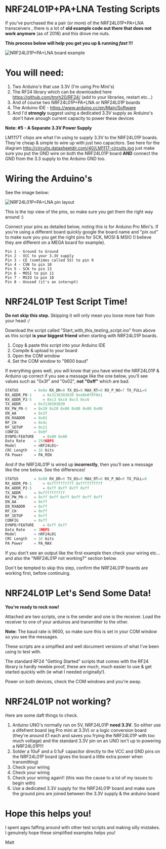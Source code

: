 # NRF24L01P+PA+LNA Testing Scripts

If you've purchased the a pair (or more) of the NRF24L01P+PA+LNA transceivers , there is a lot of **old example code out there that does not work anymore** (as of 2016) and this drove me nuts.

**This process below will help you get you up & running *fast* !!!**

![NRF24L01P+PA+LNA board example](http://www.elecfreaks.com/wiki/images/1/1d/N24l01_figure20.jpg)

# You will need:

1. Two Arduino's that use 3.3V (I'm using Pro Mini's)
2. The RF24 library which can be downloaded here https://github.com/tmrh20/RF24/ (add to your libraries, restart etc...)
3. And of course two NRF24L01P+PA+LNA or NRF24L01P boards
4. The Arduino IDE - https://www.arduino.cc/en/Main/Software
5. And I'd **strongly** suggest using a dedicated 3.3V supply as Arduino's don't have anough current capacity to power these devices

**Note: #5 - A Separate 3.3V Power Supply**

LM1117T chips are what I'm using to supply 3.3V to the NRF24L01P boards. They're cheap & simple to wire up with just two capacitors. See here for the diagram http://circuits.datasheetdir.com/40/LM1117-circuits.jpg just make sure you put the GND wire on both the NRF24L01P board  **AND** connect the GND from the 3.3 supply to the Arduino GND too.

# Wiring the Arduino's

See the image below:

![NRF24L01P+PA+LNA pin layout](https://arduino-info.wikispaces.com/file/view/24L01Pinout-800.jpg/243330999/24L01Pinout-800.jpg)

This is the top view of the pins, so make sure you get them the right way around :)

Connect your pins as detailed below, noting this is for Arduino Pro Mini's. If you're using a different board quickly google the board name and "pin out" to make sure you you get the right pins for SCK, MOSI & MSIO (I believe they are different on a MEGA board for example).

```
Pin 1 - Ground to Ground
Pin 2 - VCC to your 3.3V supply
Pin 3 - CE (somtimes called SS) to pin 9
Pin 4 - CSN to pin 10
Pin 5 - SCK to pin 13
Pin 6 - MOSI to pin 11
Pin 7 - MSIO to pin 10
Pin 8 - Unused (it's an interupt)
```

# NRF24L01P Test Script Time!

**Do not skip this step.**  Skipping it will only mean you loose more hair from your head :/

Download the script called "Start_with_this_testing_script.ino" from above as this script **is your biggest friend** when starting with NRF24L01P boards.

1. Copy & paste this script into your Arduino IDE
2. Compile & upload to your board
3. Open the COM window
4. Set the COM window to "9600 baud"
 
If everything goes well, you will know that you have wired the NRF24L01P & Arduino up correct if you see a message like the one below, you'll see values such as "0x3f" and "0x02", **not "0xff"** which are bad.

```c
STATUS		 = 0x0e RX_DR=0 TX_DS=0 MAX_RT=0 RX_P_NO=7 TX_FULL=0
RX_ADDR_P0-1	 = 0x3130303030 0xe8e8f0f0e1
RX_ADDR_P2-5	 = 0xc3 0xc4 0xc5 0xc6
TX_ADDR		 = 0x3130303030
RX_PW_P0-6	 = 0x20 0x20 0x00 0x00 0x00 0x00
EN_AA		 = 0x3f
EN_RXADDR	 = 0x02
RF_CH		 = 0x4c
RF_SETUP	 = 0x21
CONFIG		 = 0x0f
DYNPD/FEATURE	 = 0x00 0x00
Data Rate	 = 250KBPS
Model		 = nRF24L01+
CRC Length	 = 16 bits
PA Power	 = PA_MIN
```

And if the NRF24L01P is wired up **incorrectly**, then you'll see a message like the one below. See the differences!

```c
STATUS		 = 0x00 RX_DR=0 TX_DS=0 MAX_RT=0 RX_P_NO=0 TX_FULL=0
RX_ADDR_P0-1	 = 0xffffffffff 0xffffffffff
RX_ADDR_P2-5	 = 0xff 0xff 0xff 0xff
TX_ADDR		 = 0xffffffffff
RX_PW_P0-6	 = 0xff 0xff 0xff 0xff 0xff 0xff
EN_AA		 = 0xff
EN_RXADDR	 = 0xff
RF_CH		 = 0xff
RF_SETUP	 = 0xff
CONFIG		 = 0xff
DYNPD/FEATURE	 = 0xff 0xff
Data Rate	 = 1MBPS
Model		 = nRF24L01
CRC Length	 = 16 bits
PA Power	 = PA_MAX
```

If you don't see an output like the first example then check your wiring etc... and also the "NRF24L01P not working?" section below.

Don't be tempted to skip this step, confirm the NRF24L01P boards are working first, before continuing.

# NRF24L01P Let's Send Some Data!

**You're ready to rock now!**

Attached are two scripts, one is the sender and one is the receiver. Load the receiver to one of your arduinos and transmitter to the other.

**Note:** The baud rate is 9600, so make sure this is set in your COM window so you see the messages.

These scripts are a simplfied and well document versions of what I've been using to test with. 

The standard RF24 "Getting Started" scripts that comes with the RF24 library is hardly newbie proof, these are much, much easier to use & get started quickly with (ie what I needed originally!).

Power on both devices, check the COM windows and you're away.

# NRF24L01P not working?

Here are some daft things to check.

1. Arduino UNO's normally run on 5V, NRF24L01P **need 3.3V**. So either use a difefrent board (eg Pro mini at 3.3V) or a logic conversion board (they're around £1 each and saves you frying the NRF24L01P with too much voltage) and the standard 3.3V pin on an UNO isn't up to powering a NRF24L01P!!!
2. Solder a 10uF and a 0.1uF capacitor directly to the VCC and GND pins on the NRF24L01P board (gives the board a little extra power when transmitting)
3. Check your wiring 
4. Check your wiring
4. Check your wiring again!! (this was the cause to a lot of my issues to begin with)
5. Use a dedicated 3.3V supply for the NRF24L01P board and make sure the ground pins are joined between the 3.3V supply & the arduino board

# Hope this helps you!
I spent ages faffing around with other test scripts and making silly mistakes. I genuinely hope these simplified examples helps you!

Matt
